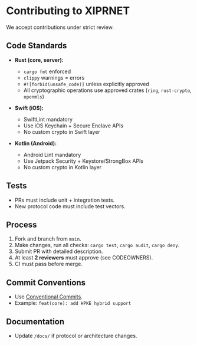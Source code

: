 # Contributing to XIPRNET

We accept contributions under strict review.

## Code Standards
- **Rust (core, server):**
  - `cargo fmt` enforced
  - `clippy` warnings = errors
  - `#![forbid(unsafe_code)]` unless explicitly approved
  - All cryptographic operations use approved crates (`ring`, `rust-crypto`, `openmls`)

- **Swift (iOS):**
  - SwiftLint mandatory
  - Use iOS Keychain + Secure Enclave APIs
  - No custom crypto in Swift layer

- **Kotlin (Android):**
  - Android Lint mandatory
  - Use Jetpack Security + Keystore/StrongBox APIs
  - No custom crypto in Kotlin layer

## Tests
- PRs must include unit + integration tests.
- New protocol code must include test vectors.

## Process
1. Fork and branch from `main`.
2. Make changes, run all checks: `cargo test`, `cargo audit`, `cargo deny`.
3. Submit PR with detailed description.
4. At least **2 reviewers** must approve (see CODEOWNERS).
5. CI must pass before merge.

## Commit Conventions
- Use [Conventional Commits](https://www.conventionalcommits.org).
- Example: `feat(core): add HPKE hybrid support`

## Documentation
- Update `/docs/` if protocol or architecture changes.
